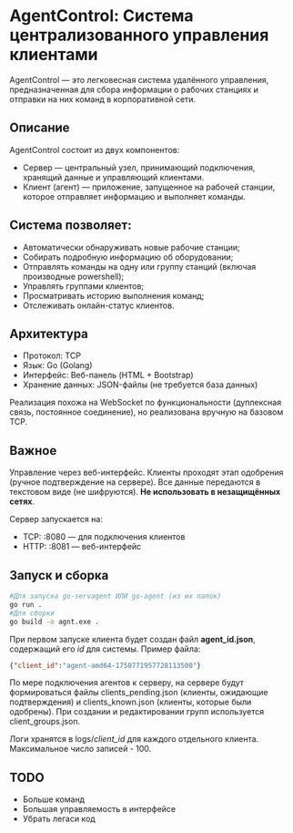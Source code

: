 # AgentControl: Система централизованного управления клиентами
AgentControl — это легковесная система удалённого управления, предназначенная для сбора информации о рабочих станциях и отправки на них команд в корпоративной сети.

## Описание
AgentControl состоит из двух компонентов:

* Сервер — центральный узел, принимающий подключения, хранящий данные и управляющий клиентами.
* Клиент (агент) — приложение, запущенное на рабочей станции, которое отправляет информацию и выполняет команды.

## Система позволяет:

- Автоматически обнаруживать новые рабочие станции;
- Собирать подробную информацию об оборудовании;
- Отправлять команды на одну или группу станций (включая производные powershell);
- Управлять группами клиентов;
- Просматривать историю выполнения команд;
- Отслеживать онлайн-статус клиентов.

## Архитектура
- Протокол: TCP
- Язык: Go (Golang)
- Интерфейс: Веб-панель (HTML + Bootstrap)
- Хранение данных: JSON-файлы (не требуется база данных)

Реализация похожа на WebSocket по функциональности (дуплексная связь, постоянное соединение), но реализована вручную на базовом TCP.

## Важное

Управление через веб-интерфейс. Клиенты проходят этап одобрения (ручное подтверждение на сервере). Все данные передаются в текстовом виде (не шифруются). **Не использовать в незащищённых сетях**.

Сервер запускается на:

* TCP: :8080 — для подключения клиентов
* HTTP: :8081 — веб-интерфейс

## Запуск и сборка

```bash
#Для запуска go-servagent ИЛИ go-agent (из их папок)
go run .
#Для сборки
go build -o agnt.exe .
```
При первом запуске клиента будет создан файл **agent_id.json**, содержащий его *id* для системы. Пример файла:
```json
{"client_id":"agent-amd64-1750771957728113500"}
```

По мере подключения агентов к серверу, на сервере будут формироваться файлы
clients_pending.json (клиенты, ожидающие подтверждения) и clients_known.json (клиенты, которые были одобрены). При создании и редактировании групп используется client_groups.json.

Логи хранятся в logs/*client_id* для каждого отдельного клиента. Максимальное число записей - 100.

## TODO
* Больше команд
* Большая управляемость в интерфейсе
* Убрать легаси код